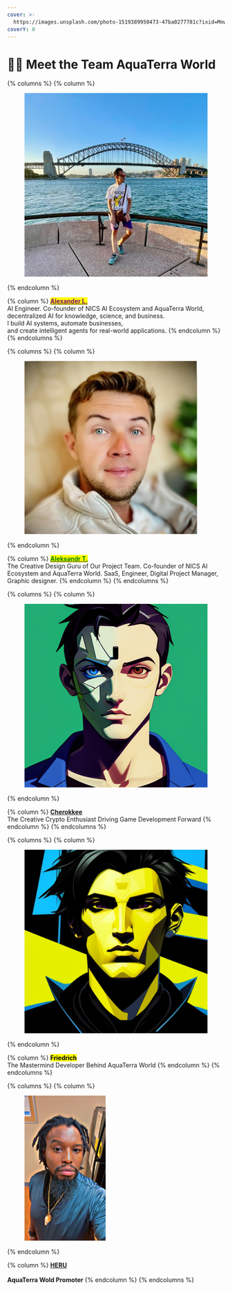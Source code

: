 ```yaml
---
cover: >-
  https://images.unsplash.com/photo-1519389950473-47ba0277781c?ixid=MnwxMjA3fDB8MHxwaG90by1wYWdlfHx8fGVufDB8fHx8&ixlib=rb-1.2.1&auto=format&fit=crop&w=2970&q=80
coverY: 0
---
```


# 🕵️‍♂️ Meet the Team AquaTerra World

{% columns %}
{% column %}
<figure><img src=".gitbook/assets/IMG_2082.jpeg" alt=""><figcaption></figcaption></figure>
{% endcolumn %}

{% column %}
[<mark style="color:purple;">**Alexander L.**</mark>](https://www.linkedin.com/in/luntick/)\
AI Engineer. Co-founder of NICS AI Ecosystem and AquaTerra World,\
decentralized AI for knowledge, science, and business.\
I build AI systems, automate businesses,\
and create intelligent agents for real-world applications.
{% endcolumn %}
{% endcolumns %}

{% columns %}
{% column %}
<figure><img src=".gitbook/assets/IMG_2083.jpeg" alt=""><figcaption></figcaption></figure>
{% endcolumn %}

{% column %}
[<mark style="color:green;">**Aleksandr T.**</mark>](https://www.linkedin.com/in/alekstoch/)\
The Creative Design Guru of Our Project Team. Co-founder of NICS AI Ecosystem and AquaTerra World. SaaS, Engineer, Digital Project Manager, Graphic designer.
{% endcolumn %}
{% endcolumns %}

{% columns %}
{% column %}
<figure><img src=".gitbook/assets/Anime Avatar Designer_cubism, cyberpunk, avatar, boy_image-0_1689097056.png" alt=""><figcaption></figcaption></figure>
{% endcolumn %}

{% column %}
[**Cherokkee**](https://github.com/Cherokkee888/)\
The Creative Crypto Enthusiast Driving Game Development Forward
{% endcolumn %}
{% endcolumns %}

{% columns %}
{% column %}
<figure><img src=".gitbook/assets/Character Portraits_cyberpunk, cubism, avatar, boy_image-2_1689275668.png" alt=""><figcaption></figcaption></figure>
{% endcolumn %}

{% column %}
<mark style="color:$danger;">**Friedrich**</mark>\
The Mastermind Developer Behind AquaTerra World
{% endcolumn %}
{% endcolumns %}

{% columns %}
{% column %}
<figure><img src=".gitbook/assets/IMG_2707.jpeg" alt="" width="188"><figcaption></figcaption></figure>
{% endcolumn %}

{% column %}
[**HERU**](https://x.com/Jermz_219)\
\
**AquaTerra Wold Promoter**
{% endcolumn %}
{% endcolumns %}
